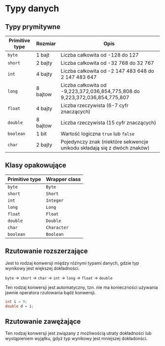 Typy danych
===========

Typy prymitywne
---------------

| Primitive type | Rozmiar  | Opis                                                                        |
| -------------- | -------- | --------------------------------------------------------------------------- |
| ``byte``       | 1 bajt   | Liczba całkowita od -128 do 127                                             |
| ``short``      | 2 bajty  | Liczba całkowita od -32 768 do 32 767                                       |
| ``int``        | 4 bajty  | Liczba całkowita od -2 147 483 648 do 2 147 483 647                         |
| ``long``       | 8 bajtow | Liczba całkowita od -9,223,372,036,854,775,808 do 9,223,372,036,854,775,807 |
| ``float``      | 4 bajty  | Liczba rzeczywista (6-7 cyfr znaczących)                                    |
| ``double``     | 8 bajtow | Liczba rzeczywista (15 cyfr znaczących)                                     |
| ``boolean``    | 1 bit    | Wartość logiczna ``true`` lub ``false``                                     |
| ``char``       | 2 bajty  | Pojedynczy znak (niektóre sekwencje unikodu składają się z dwóch znaków)    |

Klasy opakowujące
-----------------

| Primitive type  | Wrapper class |
| --------------- | ------------- |
| ``byte``        | ``Byte``      |
| ``short``       | ``Short``     |
| ``int``         | ``Integer``   |
| ``long``        | ``Long``      |
| ``float``       | ``Float``     |
| ``double``      | ``Double``    |
| ``char``        | ``Character`` |
| ``boolean``     | ``Boolean``   |

Rzutowanie rozszerzające
------------------------

Jest to rodzaj konwersji między różnymi typami danych, gdzie typ wynikowy jest większej dokładności.

``byte`` -> ``short`` -> ``char`` -> ``int`` -> ``long`` -> ``float`` -> ``double``

Ten rodzaj konwersji jest automatyczny, tzn. nie ma konieczności używania jawnie operatora rzutowania bądź konwersji.

```java
int i = 9;
double d = i;
```

Rzutowanie zawężające
---------------------

Ten rodzaj konwersji jest związany z możliwością utraty dokładności lub wystąpieniem wyjątku, gdyż typ wynikowy jest mniejszej dokładonści.
